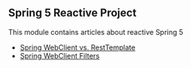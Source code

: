 ## Spring 5 Reactive Project

This module contains articles about reactive Spring 5 

- [Spring WebClient vs. RestTemplate](https://www.baeldung.com/spring-webclient-resttemplate)
- [Spring WebClient Filters](https://www.baeldung.com/spring-webclient-filters)
